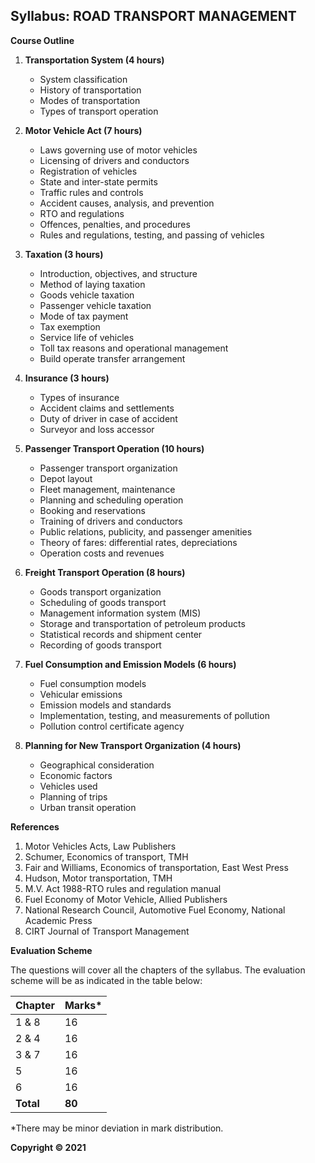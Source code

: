 ## Syllabus: ROAD TRANSPORT MANAGEMENT

**Course Outline**

1. **Transportation System (4 hours)**
   * System classification
   * History of transportation
   * Modes of transportation
   * Types of transport operation

2. **Motor Vehicle Act (7 hours)**
   * Laws governing use of motor vehicles
   * Licensing of drivers and conductors
   * Registration of vehicles
   * State and inter-state permits
   * Traffic rules and controls
   * Accident causes, analysis, and prevention
   * RTO and regulations
   * Offences, penalties, and procedures
   * Rules and regulations, testing, and passing of vehicles

3. **Taxation (3 hours)**
   * Introduction, objectives, and structure
   * Method of laying taxation
   * Goods vehicle taxation
   * Passenger vehicle taxation
   * Mode of tax payment
   * Tax exemption
   * Service life of vehicles
   * Toll tax reasons and operational management
   * Build operate transfer arrangement

4. **Insurance (3 hours)**
   * Types of insurance
   * Accident claims and settlements
   * Duty of driver in case of accident
   * Surveyor and loss accessor

5. **Passenger Transport Operation (10 hours)**
   * Passenger transport organization
   * Depot layout
   * Fleet management, maintenance
   * Planning and scheduling operation
   * Booking and reservations
   * Training of drivers and conductors
   * Public relations, publicity, and passenger amenities
   * Theory of fares: differential rates, depreciations
   * Operation costs and revenues

6. **Freight Transport Operation (8 hours)**
   * Goods transport organization
   * Scheduling of goods transport
   * Management information system (MIS)
   * Storage and transportation of petroleum products
   * Statistical records and shipment center
   * Recording of goods transport

7. **Fuel Consumption and Emission Models (6 hours)**
   * Fuel consumption models
   * Vehicular emissions
   * Emission models and standards
   * Implementation, testing, and measurements of pollution
   * Pollution control certificate agency

8. **Planning for New Transport Organization (4 hours)**
   * Geographical consideration
   * Economic factors
   * Vehicles used
   * Planning of trips
   * Urban transit operation

**References**

1. Motor Vehicles Acts, Law Publishers
2. Schumer, Economics of transport, TMH
3. Fair and Williams, Economics of transportation, East West Press
4. Hudson, Motor transportation, TMH
5. M.V. Act 1988-RTO rules and regulation manual
6. Fuel Economy of Motor Vehicle, Allied Publishers
7. National Research Council, Automotive Fuel Economy, National Academic Press
8. CIRT Journal of Transport Management

**Evaluation Scheme**

The questions will cover all the chapters of the syllabus. The evaluation scheme will be as indicated in the table below:

| Chapter | Marks* |
|---|---|
| 1 & 8 | 16 |
| 2 & 4 | 16 |
| 3 & 7 | 16 |
| 5 | 16 |
| 6 | 16 |
| **Total** | **80** |

*There may be minor deviation in mark distribution.

**Copyright © 2021**